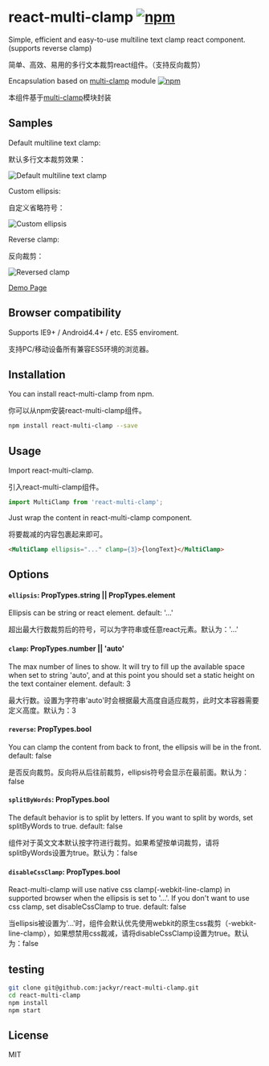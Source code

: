 # react-multi-clamp [![npm](https://img.shields.io/npm/v/react-multi-clamp.svg?style=flat-square)](https://www.npmjs.com/package/react-multi-clamp)
Simple, efficient and easy-to-use multiline text clamp react component. (supports reverse clamp)

简单、高效、易用的多行文本裁剪react组件。（支持反向裁剪）

Encapsulation based on [multi-clamp](https://github.com/jackyr/multi-clamp) module [![npm](https://img.shields.io/npm/v/multi-clamp.svg?style=flat-square)](https://www.npmjs.com/package/multi-clamp)

本组件基于[multi-clamp](https://github.com/jackyr/multi-clamp)模块封装

## Samples
Default multiline text clamp:

默认多行文本裁剪效果：

![Default multiline text clamp](https://raw.githubusercontent.com/jackyr/react-multi-clamp/master/example/sample1.png)

Custom ellipsis:

自定义省略符号：

![Custom ellipsis](https://raw.githubusercontent.com/jackyr/react-multi-clamp/master/example/sample2.png)

Reverse clamp:

反向裁剪：

![Reversed clamp](https://raw.githubusercontent.com/jackyr/react-multi-clamp/master/example/sample3.png)

[Demo Page](https://jackyr.github.io/react-multi-clamp/site/index.html)

## Browser compatibility
Supports IE9+ / Android4.4+ / etc. ES5 enviroment.

支持PC/移动设备所有兼容ES5环境的浏览器。

## Installation
You can install react-multi-clamp from npm.

你可以从npm安装react-multi-clamp组件。

```sh
npm install react-multi-clamp --save
```

## Usage
Import react-multi-clamp.

引入react-multi-clamp组件。

```js
import MultiClamp from 'react-multi-clamp';
```

Just wrap the content in react-multi-clamp component.

将要裁减的内容包裹起来即可。

```html 
<MultiClamp ellipsis="..." clamp={3}>{longText}</MultiClamp>
```

## Options
#### `ellipsis`: PropTypes.string || PropTypes.element
Ellipsis can be string or react element. default: '...'

超出最大行数裁剪后的符号，可以为字符串或任意react元素。默认为：'...'

#### `clamp`: PropTypes.number || 'auto'
The max number of lines to show. It will try to fill up the available space when set to string 'auto', and at this point you should set a static height on the text container element. default: 3

最大行数。设置为字符串'auto'时会根据最大高度自适应裁剪，此时文本容器需要定义高度。默认为：3

#### `reverse`: PropTypes.bool
You can clamp the content from back to front, the ellipsis will be in the front. default: false

是否反向裁剪。反向将从后往前裁剪，ellipsis符号会显示在最前面。默认为：false

#### `splitByWords`: PropTypes.bool
The default behavior is to split by letters. If you want to split by words, set splitByWords to true. default: false

组件对于英文文本默认按字符进行裁剪。如果希望按单词裁剪，请将splitByWords设置为true。默认为：false

#### `disableCssClamp`: PropTypes.bool
React-multi-clamp will use native css clamp(-webkit-line-clamp) in supported browser when the ellipsis is set to '...'. If you don't want to use css clamp, set disableCssClamp to true. default: false

当ellipsis被设置为'...'时，组件会默认优先使用webkit的原生css裁剪（-webkit-line-clamp），如果想禁用css裁减，请将disableCssClamp设置为true。默认为：false

## testing
```sh
git clone git@github.com:jackyr/react-multi-clamp.git
cd react-multi-clamp
npm install
npm start
```

## License
MIT
